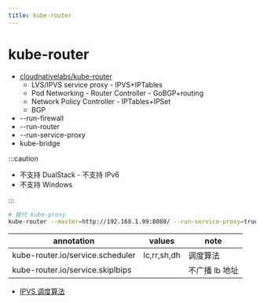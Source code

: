 ```yaml
---
title: kube-router
---
```


# kube-router

- [cloudnativelabs/kube-router](https://github.com/cloudnativelabs/kube-router)
  - LVS/IPVS service proxy - IPVS+IPTables
  - Pod Networking - Router Controller - GoBGP+routing
  - Network Policy Controller - IPTables+IPSet
  - BGP
- --run-firewall
- --run-router
- --run-service-proxy
- kube-bridge

:::caution

- 不支持 DualStack - 不支持 IPv6
- 不支持 Windows

:::

```bash
# 替代 kube-proxy
kube-router --master=http://192.168.1.99:8080/ --run-service-proxy=true --run-firewall=false --run-router=false
```

| annotation                       | values      | note           |
| -------------------------------- | ----------- | -------------- |
| kube-router.io/service.scheduler | lc,rr,sh,dh | 调度算法       |
| kube-router.io/service.skiplbips |             | 不广播 lb 地址 |

- [IPVS 调度算法](http://kb.linuxvirtualserver.org/wiki/IPVS#Job_Scheduling_Algorithms)
